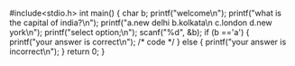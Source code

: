 #include<stdio.h>
int main()
{
    char b;
    printf("welcome\n");
    printf("what is the capital of india?\n");
    printf("a.new delhi b.kolkata\n c.london d.new york\n");
    printf("select option;\n");
scanf("%d", &b); 
    if (b =='a')
    {
     printf("your answer is correct\n");   /* code */
    }
    else
    {
printf("your answer is incorrect\n");
    }
return 0;
}

